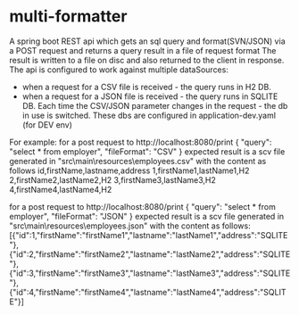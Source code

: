 # multi-formatter
A spring boot REST api which gets an sql query and format(SVN/JSON) via a POST request
and returns a query result in a file of request format
The result is written to a file on disc and also returned  to the client in response.
The api is configured to work against multiple dataSources:
- when a request for a CSV file is received - the query runs in H2 DB.
- when a request for a JSON file is received - the query runs in SQLITE DB.
Each time the CSV/JSON parameter changes in the request - the db in use is switched.
These dbs are configured in application-dev.yaml (for DEV env)

For example:
for a post request to
http://localhost:8080/print
{
    "query": "select * from employer",
    "fileFormat": "CSV"
}
expected result is a scv file generated in "src\main\resources\employees.csv"
with the content as follows
id,firstName,lastname,address
1,firstName1,lastName1,H2
2,firstName2,lastName2,H2
3,firstName3,lastName3,H2
4,firstName4,lastName4,H2

for a post request to
http://localhost:8080/print
{
    "query": "select * from employer",
    "fileFormat": "JSON"
}
expected result is a scv file generated in "src\main\resources\employees.json"
with the content as follows:
[{"id":1,"firstName":"firstName1","lastname":"lastName1","address":"SQLITE"},
{"id":2,"firstName":"firstName2","lastname":"lastName2","address":"SQLITE"},
{"id":3,"firstName":"firstName3","lastname":"lastName3","address":"SQLITE"},
{"id":4,"firstName":"firstName4","lastname":"lastName4","address":"SQLITE"}]


